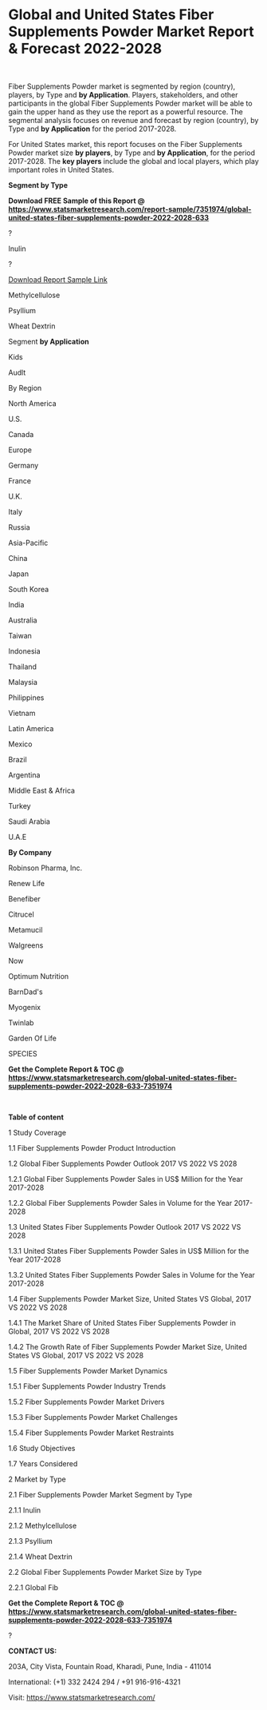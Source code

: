<h1>Global and United States Fiber Supplements Powder Market Report & Forecast 2022-2028</h1><br/><p>Fiber Supplements Powder market is segmented by region (country), players, by Type and <strong>by Application</strong>. Players, stakeholders, and other participants in the global Fiber Supplements Powder market will be able to gain the upper hand as they use the report as a powerful resource. The segmental analysis focuses on revenue and forecast by region (country), by Type and <strong>by Application</strong> for the period 2017-2028.</p>
 
 
 
 <p>For United States market, this report focuses on the Fiber Supplements Powder market size <strong>by players</strong>, by Type and <strong>by Application</strong>, for the period 2017-2028. The <strong>key players</strong> include the global and local players, which play important roles in United States.</p>
 
 
 
 <p><strong>Segment by Type</strong></p>
 
 
 
 <div><b>Download FREE Sample of this Report @ <a href="https://www.statsmarketresearch.com/download-free-sample/7351974/global-united-states-fiber-supplements-powder-2022-2028-633">https://www.statsmarketresearch.com/report-sample/7351974/global-united-states-fiber-supplements-powder-2022-2028-633</a></b></div>
 
 
 
 <p>? </p>
 
 
 
 <p>Inulin</p>
 
 
 
 <p>? </p>
 
 
 
 <p><a href="https://www.statsmarketresearch.com/download-free-sample/7351974/global-united-states-fiber-supplements-powder-2022-2028-633">Download Report Sample Link</a></p>
 
 
 
 <p>Methylcellulose</p>
 
 
 
 <p>Psyllium</p>
 
 
 
 <p>Wheat Dextrin</p>
 
 
 
 <p>Segment <strong>by Application</strong></p>
 
 
 
 <p>Kids</p>
 
 
 
 <p>Audlt</p>
 
 
 
 <p>By Region</p>
 
 
 
 <p>North America</p>
 
 
 
 <p>U.S.</p>
 
 
 
 <p>Canada</p>
 
 
 
 <p>Europe</p>
 
 
 
 <p>Germany</p>
 
 
 
 <p>France</p>
 
 
 
 <p>U.K.</p>
 
 
 
 <p>Italy</p>
 
 
 
 <p>Russia</p>
 
 
 
 <p>Asia-Pacific</p>
 
 
 
 <p>China</p>
 
 
 
 <p>Japan</p>
 
 
 
 <p>South Korea</p>
 
 
 
 <p>India</p>
 
 
 
 <p>Australia</p>
 
 
 
 <p>Taiwan</p>
 
 
 
 <p>Indonesia</p>
 
 
 
 <p>Thailand</p>
 
 
 
 <p>Malaysia</p>
 
 
 
 <p>Philippines</p>
 
 
 
 <p>Vietnam</p>
 
 
 
 <p>Latin America</p>
 
 
 
 <p>Mexico</p>
 
 
 
 <p>Brazil</p>
 
 
 
 <p>Argentina</p>
 
 
 
 <p>Middle East & Africa</p>
 
 
 
 <p>Turkey</p>
 
 
 
 <p>Saudi Arabia</p>
 
 
 
 <p>U.A.E</p>
 
 
 
 <p><strong>By Company</strong></p>
 
 
 
 <p>Robinson Pharma, Inc.</p>
 
 
 
 <p>Renew Life</p>
 
 
 
 <p>Benefiber</p>
 
 
 
 <p>Citrucel</p>
 
 
 
 <p>Metamucil</p>
 
 
 
 <p>Walgreens</p>
 
 
 
 <p>Now</p>
 
 
 
 <p>Optimum Nutrition</p>
 
 
 
 <p>BarnDad&#39;s</p>
 
 
 
 <p>Myogenix</p>
 
 
 
 <p>Twinlab</p>
 
 
 
 <p>Garden Of Life</p>
 
 
 
 <p>SPECIES</p>
 
 
 
 <div><b>Get the Complete Report & TOC @ <a href="https://www.statsmarketresearch.com/global-united-states-fiber-supplements-powder-2022-2028-633-7351974">https://www.statsmarketresearch.com/global-united-states-fiber-supplements-powder-2022-2028-633-7351974</a></b></div>
 
 
 
 <p><br />
 
 <b>Table of content</b></p>
 
 
 
 <p>1 Study Coverage<br />
 
 1.1 Fiber Supplements Powder Product Introduction<br />
 
 1.2 Global Fiber Supplements Powder Outlook 2017 VS 2022 VS 2028<br />
 
 1.2.1 Global Fiber Supplements Powder Sales in US$ Million for the Year 2017-2028<br />
 
 1.2.2 Global Fiber Supplements Powder Sales in Volume for the Year 2017-2028<br />
 
 1.3 United States Fiber Supplements Powder Outlook 2017 VS 2022 VS 2028<br />
 
 1.3.1 United States Fiber Supplements Powder Sales in US$ Million for the Year 2017-2028<br />
 
 1.3.2 United States Fiber Supplements Powder Sales in Volume for the Year 2017-2028<br />
 
 1.4 Fiber Supplements Powder Market Size, United States VS Global, 2017 VS 2022 VS 2028<br />
 
 1.4.1 The Market Share of United States Fiber Supplements Powder in Global, 2017 VS 2022 VS 2028<br />
 
 1.4.2 The Growth Rate of Fiber Supplements Powder Market Size, United States VS Global, 2017 VS 2022 VS 2028<br />
 
 1.5 Fiber Supplements Powder Market Dynamics<br />
 
 1.5.1 Fiber Supplements Powder Industry Trends<br />
 
 1.5.2 Fiber Supplements Powder Market Drivers<br />
 
 1.5.3 Fiber Supplements Powder Market Challenges<br />
 
 1.5.4 Fiber Supplements Powder Market Restraints<br />
 
 1.6 Study Objectives<br />
 
 1.7 Years Considered<br />
 
 2 Market by Type<br />
 
 2.1 Fiber Supplements Powder Market Segment by Type<br />
 
 2.1.1 Inulin<br />
 
 2.1.2 Methylcellulose<br />
 
 2.1.3 Psyllium<br />
 
 2.1.4 Wheat Dextrin<br />
 
 2.2 Global Fiber Supplements Powder Market Size by Type<br />
 
 2.2.1 Global Fib</p>
 
 
 
 <div><b>Get the Complete Report & TOC @ <a href="https://www.statsmarketresearch.com/global-united-states-fiber-supplements-powder-2022-2028-633-7351974">https://www.statsmarketresearch.com/global-united-states-fiber-supplements-powder-2022-2028-633-7351974</a></b></div>
 
 
 
 <p>? </p>
 
 
 
 <p><b>CONTACT US:</b><br />
 
 203A, City Vista, Fountain Road, Kharadi, Pune, India - 411014<br />
 
 International: (+1) 332 2424 294 / +91 916-916-4321<br />
 
 Visit: <a href="https://www.statsmarketresearch.com/">https://www.statsmarketresearch.com/</a></p>